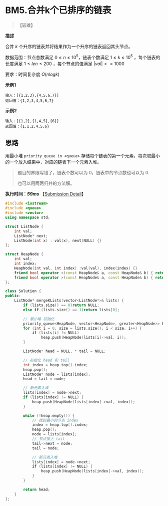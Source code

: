 # BM5.合并k个已排序的链表

> 【较难】

**描述**

合并 $k$ 个升序的链表并将结果作为一个升序的链表返回其头节点。

数据范围：节点总数满足 $0 \le n \le 10^5$，链表个数满足 $1 \le k \le 10^5$ ，每个链表的长度满足 $1 \le len \le 200$ ，每个节点的值满足 $|val| <= 1000$

要求：时间复杂度 $O(nlogk)$

**示例1**

```
输入：[{1,2,3},{4,5,6,7}]
返回值：{1,2,3,4,5,6,7}
```

**示例2**

```
输入：[{1,2},{1,4,5},{6}]
返回值：{1,1,2,4,5,6}
```

## 思路

用最小堆 `priority_queue in <queue>` 存储每个链表的第一个元素，每次取最小的一个放入结果中，对应的链表下一个元素入堆。

> 题目的界限写错了，链表个数可以为 0，链表中的节点数也可以为 0.
>
> 也可以用两两归并的方法解。

**执行时间**：***59ms*** 【[Submission Detail](https://www.nowcoder.com/profile/443580699/codeBookDetail?submissionId=152149519)】

```cpp
#include <iostream>
#include <queue>
#include <vector>
using namespace std; 

struct ListNode {
	int val;
	ListNode* next;
	ListNode(int x) : val(x), next(NULL) {}
};

struct HeapNode {
	int val;
	int index;
	HeapNode(int val, int index) :val(val), index(index) {}
	friend bool operator <(const HeapNode& a, const HeapNode& b) { return a.val < b.val; }
	friend bool operator >(const HeapNode& a, const HeapNode& b) { return a.val > b.val; }
};

class Solution {
public:
	ListNode* mergeKLists(vector<ListNode*>& lists) {
		if (lists.size() == 0)return NULL;
		else if (lists.size() == 1)return lists[0];

		// 最小堆 初始化
		priority_queue<HeapNode, vector<HeapNode>, greater<HeapNode>> heap;
		for (int i = 0, size = lists.size(); i < size; i++) {
			if (lists[i] != NULL)
				heap.push(HeapNode(lists[i]->val, i));
		}

		ListNode* head = NULL, * tail = NULL;

		// 初始化 head 和 tail
		int index = heap.top().index;
		heap.pop();
		ListNode* node = lists[index];
		head = tail = node;

		// 新元素入堆
		lists[index] = node->next;
		if (lists[index] != NULL) {
			heap.push(HeapNode(lists[index]->val, index));
		}

		while (!heap.empty()) {
			// 找到最小的节点 index
			index = heap.top().index;
			heap.pop();
			node = lists[index];
			// 节点接上 tail
			tail->next = node;
			tail = node;

			// 新元素入堆
			lists[index] = node->next;
			if (lists[index] != NULL) {
				heap.push(HeapNode(lists[index]->val, index));
			}
		}

		return head;
	}
};
```


